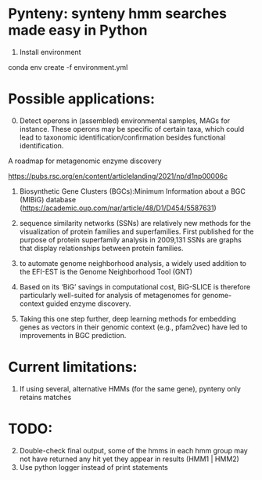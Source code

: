 # Pynteny: synteny hmm searches made easy in Python

1. Install environment

conda env create -f environment.yml

# Possible applications:

0. Detect operons in (assembled) environmental samples, MAGs for instance. These operons may be specific of certain taxa, which could lead to taxonomic identification/confirmation besides functional identification.

A roadmap for metagenomic enzyme discovery

https://pubs.rsc.org/en/content/articlelanding/2021/np/d1np00006c


1. Biosynthetic Gene Clusters (BGCs):Minimum Information about a BGC (MIBiG) database (https://academic.oup.com/nar/article/48/D1/D454/5587631)

2. sequence similarity networks (SSNs) are relatively new methods for the visualization of protein families and superfamilies. First published for the purpose of protein superfamily analysis in 2009,131 SSNs are graphs that display relationships between protein families. 

3. to automate genome neighborhood analysis, a widely used addition to the EFI-EST is the Genome Neighborhood Tool (GNT)

4. Based on its ‘BiG’ savings in computational cost, BiG-SLICE is therefore particularly well-suited for analysis of metagenomes for genome-context guided enzyme discovery.

5. Taking this one step further, deep learning methods for embedding genes as vectors in their genomic context (e.g., pfam2vec) have led to improvements in BGC prediction.


# Current limitations:
1. If using several, alternative HMMs (for the same gene), pynteny only retains matches


# TODO: 
2. Double-check final output, some of the hmms in each hmm group may not have returned any hit yet they appear in results (HMM1 | HMM2)
3. Use python logger instead of print statements
